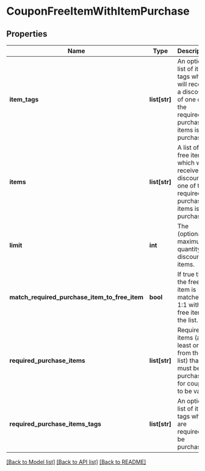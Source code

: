 # CouponFreeItemWithItemPurchase

## Properties
Name | Type | Description | Notes
------------ | ------------- | ------------- | -------------
**item_tags** | **list[str]** | An optional list of item tags which will receive a discount of one of the required purchased items is purchased. | [optional] 
**items** | **list[str]** | A list of free items which will receive a discount if one of the required purchase items is purchased. | [optional] 
**limit** | **int** | The (optional) maximum quantity of discounted items. | [optional] 
**match_required_purchase_item_to_free_item** | **bool** | If true then the free item is matched 1:1 with the free item in the list. | [optional] 
**required_purchase_items** | **list[str]** | Required items (at least one from the list) that must be purchased for coupon to be valid | [optional] 
**required_purchase_items_tags** | **list[str]** | An optional list of item tags which are required to be purchased. | [optional] 

[[Back to Model list]](../README.md#documentation-for-models) [[Back to API list]](../README.md#documentation-for-api-endpoints) [[Back to README]](../README.md)


